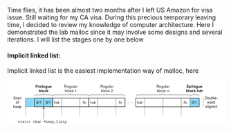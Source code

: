 Time flies, it has been almost two months after I left US Amazon for visa issue. Still waiting for my CA visa. During this precious temporary leaving time, I decided to review my knowledge of computer architecture. Here I demonstrated the lab malloc since it may involve some designs and several iterations. I will list the stages one by one below

#### Implicit linked list: 
Implicit linked list is the easiest implementation way of malloc, here 

![implicit linked list](https://github.com/ZhuEthan/ZhuEthan.github.io/blob/master/img/implicit-linked-list.png)
